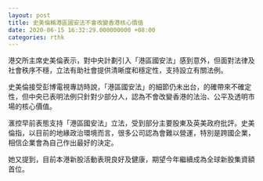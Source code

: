 ```yaml
---
layout: post
title: 史美倫稱港區國安法不會改變香港核心價值
date: 2020-06-15 16:32:29.000000000 +08:00
categories: rthk
---
```


港交所主席史美倫表示，對中央計劃引入「港區國安法」感到意外，但面對法律及社會秩序不穩，立法有助社會提供清晰度和穩定性，支持設立有關法例。

史美倫接受彭博電視專訪時說，「港區國安法」的細節仍未出台，的確帶來不確定性，但中央已表明法例只針對少部分人，認為不會改變香港的法治、公平及透明市場的核心價值。

滙控早前表態支持「港區國安法」立法，受到部分主要股東及英美政府批評。史美倫指，以目前的地緣政治環境而言，很多公司認為會難以營運，特別是跨國企業，相信企業會為自己作出最好的決定。

她又提到，目前本港新股活動表現良好及健康，期望今年繼續成為全球新股集資額首位。
